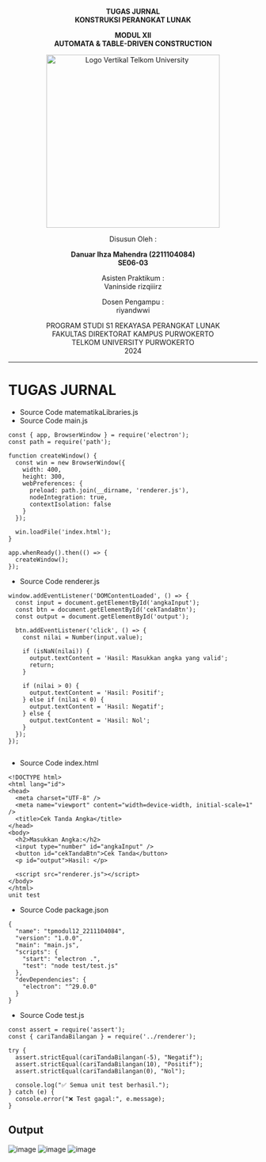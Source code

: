 <div align="center">

**TUGAS JURNAL**  
**KONSTRUKSI PERANGKAT LUNAK**

**MODUL XII**  
**AUTOMATA & TABLE-DRIVEN CONSTRUCTION**

<img src="https://github.com/user-attachments/assets/637271ab-0240-4561-a7a6-04cb1169f636" alt="Logo Vertikal Telkom University" width="350"/>

Disusun Oleh :

**Danuar Ihza Mahendra (2211104084)**  
**SE06-03**

Asisten Praktikum :  
Vaninside
rizqiiirz

Dosen Pengampu :  
riyandwwi

PROGRAM STUDI S1 REKAYASA PERANGKAT LUNAK  
FAKULTAS DIREKTORAT KAMPUS PURWOKERTO  
TELKOM UNIVERSITY PURWOKERTO  
2024

</div>

---

# TUGAS JURNAL

- Source Code matematikaLibraries.js
- Source Code main.js
```
const { app, BrowserWindow } = require('electron');
const path = require('path');

function createWindow() {
  const win = new BrowserWindow({
    width: 400,
    height: 300,
    webPreferences: {
      preload: path.join(__dirname, 'renderer.js'),
      nodeIntegration: true,
      contextIsolation: false
    }
  });

  win.loadFile('index.html');
}

app.whenReady().then(() => {
  createWindow();
});
```

- Source Code renderer.js
```
window.addEventListener('DOMContentLoaded', () => {
  const input = document.getElementById('angkaInput');
  const btn = document.getElementById('cekTandaBtn');
  const output = document.getElementById('output');

  btn.addEventListener('click', () => {
    const nilai = Number(input.value);

    if (isNaN(nilai)) {
      output.textContent = 'Hasil: Masukkan angka yang valid';
      return;
    }

    if (nilai > 0) {
      output.textContent = 'Hasil: Positif';
    } else if (nilai < 0) {
      output.textContent = 'Hasil: Negatif';
    } else {
      output.textContent = 'Hasil: Nol';
    }
  });
});
            
```
- Source Code index.html
```
<!DOCTYPE html>
<html lang="id">
<head>
  <meta charset="UTF-8" />
  <meta name="viewport" content="width=device-width, initial-scale=1" />
  <title>Cek Tanda Angka</title>
</head>
<body>
  <h2>Masukkan Angka:</h2>
  <input type="number" id="angkaInput" />
  <button id="cekTandaBtn">Cek Tanda</button>
  <p id="output">Hasil: </p>

  <script src="renderer.js"></script>
</body>
</html>
unit test             
```
- Source Code package.json
```
{
  "name": "tpmodul12_2211104084",
  "version": "1.0.0",
  "main": "main.js",
  "scripts": {
    "start": "electron .",
    "test": "node test/test.js"
  },
  "devDependencies": {
    "electron": "^29.0.0"
  }
}          
```
- Source Code test.js
```
const assert = require('assert');
const { cariTandaBilangan } = require('../renderer');

try {
  assert.strictEqual(cariTandaBilangan(-5), "Negatif");
  assert.strictEqual(cariTandaBilangan(10), "Positif");
  assert.strictEqual(cariTandaBilangan(0), "Nol");

  console.log("✅ Semua unit test berhasil.");
} catch (e) {
  console.error("❌ Test gagal:", e.message);
}         
```
**Output**
---
![image](https://github.com/user-attachments/assets/1b7f93ed-2333-42de-ae69-724005327578)
![image](https://github.com/user-attachments/assets/2e5c0e62-8595-40b8-928d-065ee4330b8f)
![image](https://github.com/user-attachments/assets/9f85f82a-f362-423a-9af2-2a11a827f5e6)


